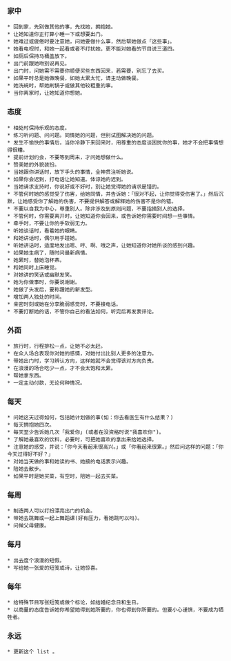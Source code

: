 ### 家中
    * 回到家，先别做其他的事，先找她，拥抱她。
    * 让她知道你正打算小睡一下或想要出门。
    * 她难过或疲倦时要注意她，问她要做什么事，然后帮她做点「这些事」。
    * 她看电视时，和她一起看或者不打扰她，更不能对她看的节目说三道四。
    * 如厕后保持马桶盖放下。
    * 出门前跟她吻别说再见。
    * 出门时，问她需不需要你顺便买些东西回来，若需要，别忘了去买。
    * 如果平时总是她做晚餐，如她太累太忙，请主动做晚餐。
    * 她洗碗时，帮她刷锅子或做其他较粗重的事。
    * 当你离家时，让她知道你想她。

### 态度
    * 相处时保持乐观的态度。
    * 练习听问题、问问题。同情她的问题，但别试图解决她的问题。
    * 发生不愉快的事情后，当你冷静下来回来时，用尊重的态度谈困扰你的事，她才不会把事情想得很糟。
    * 提前计划约会，不要等到周末，才问她想做什么。
    * 赞美她的外貌装扮。
    * 当她跟你讲话时，放下手头的事情，全神贯注听她说。
    * 如果你会迟到，打电话让她知道。体谅她的迟到。
    * 当她请求支持时，你说好或不好时，别让她觉得她的请求是错的。
    * 不管何时她的感觉受了伤害，给她同情，并告诉她：「很对不起，让你觉得受伤害了。」然后沉默，让她感受你了解她的伤害，不要提供解答或解释她的伤害不是你的错。
    * 不要以自我为中心，尊重别人。除非涉及到原则问题，不要指摘别人的选择。
    * 不管何时，你需要离开时，让她知道你会回来，或告诉她你需要时间想一些事情。
    * 牵手时，不要让你的手软弱无力。
    * 听她谈话时，看着她的眼睛。
    * 和她讲话时，偶尔用手踫她。
    * 听她讲话时，适度地发出嗯、哼、啊、哦之声，让她知道你对她所谈的感到兴趣。
    * 如果她生病了，随时问最新病情。
    * 她累时，替她泡杯茶。
    * 和她同时上床睡觉。
    * 对她讲的笑话或幽默发笑。
    * 她为你做事时，你要说谢谢。
    * 她做了头发后，要称讚她的新发型。
    * 增加两人独处的时间。
    * 亲密时刻或她在分享脆弱感觉时，不要接电话。
    * 不要打断她的话，不管你自己的看法如何，听完后再发表评论。

### 外面
    * 旅行时，行程排松一点，让她不必太赶。
    * 在众人场合表现你对她的感情，对她付出比别人更多的注意力。
    * 带她出门时，学习辨认方向，这样她就不会觉得该对方向负责。
    * 在浪漫的场合吃少一点，才不会太饱和太累。
    * 帮她拿东西。
    * 一定主动付款，无论何种情况。

### 每天
    * 问她这天过得如何，包括她计划做的事(如：你去看医生有什么结果？)
    * 每天拥抱她四次。
    * 每天至少告诉她几次「我爱你」(或者在没资格时说"我喜欢你")。
    * 了解她最喜欢的饮料，必要时，可把她喜欢的拿出来给她选择。
    * 注意她的感受，并说：「你今天看起来很高兴。」或「你看起来很累。」然后问这样的问题：「你今天过得好不好？」
    * 对她当天做的事和她读的书、她接的电话表示兴趣。
    * 陪她去散步。
    * 如果平时是她买菜，有空时，陪她一起去买菜。

### 每周
    * 制造两人可以打扮漂亮出门的机会。
    * 带她去跳舞或一起上舞蹈课(好有压力，看她跳可以吗)。
    * 问候父母健康。

### 每月
    * 出去度个浪漫的短假。
    * 写给她一张爱的短笺或诗，让她惊喜。

### 每年
    * 给特殊节目写张短笺或做个标论，如结婚纪念日和生日。
    * 以商量的态度告诉她你希望她得到她所要的，你也得到你所要的。但要小心谨慎，不要成为牺牲者。

### 永远
    * 更新这个 list 。
